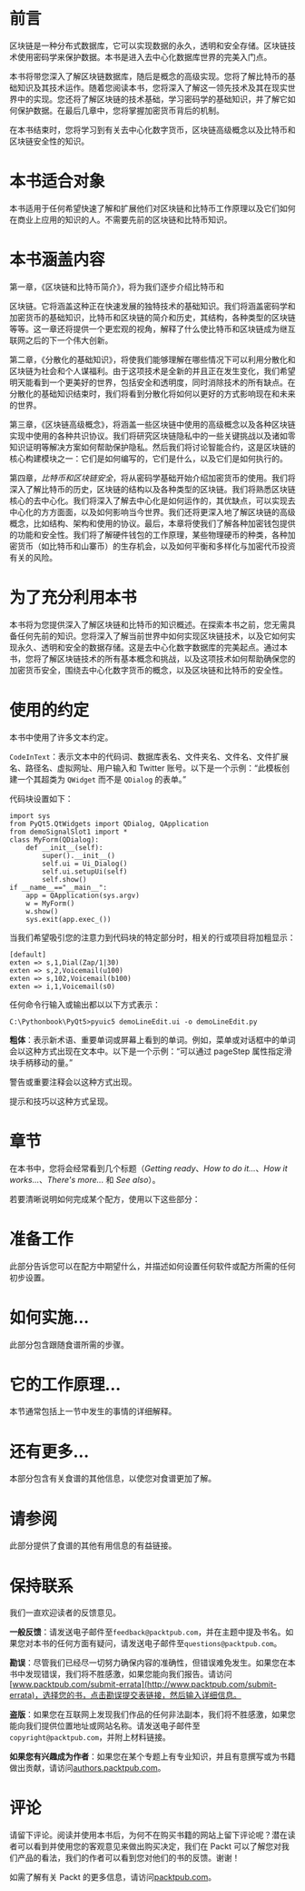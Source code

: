 # 前言

区块链是一种分布式数据库，它可以实现数据的永久，透明和安全存储。区块链技术使用密码学来保护数据。本书是进入去中心化数据库世界的完美入门点。

本书将带您深入了解区块链数据库，随后是概念的高级实现。您将了解比特币的基础知识及其技术运作。随着您阅读本书，您将深入了解这一领先技术及其在现实世界中的实现。您还将了解区块链的技术基础，学习密码学的基础知识，并了解它如何保护数据。在最后几章中，您将掌握加密货币背后的机制。

在本书结束时，您将学习到有关去中心化数字货币，区块链高级概念以及比特币和区块链安全性的知识。

# 本书适合对象

本书适用于任何希望快速了解和扩展他们对区块链和比特币工作原理以及它们如何在商业上应用的知识的人。不需要先前的区块链和比特币知识。

# 本书涵盖内容

第一章，《区块链和比特币简介》，将为我们逐步介绍比特币和

区块链。它将涵盖这种正在快速发展的独特技术的基础知识。我们将涵盖密码学和加密货币的基础知识，比特币和区块链的简介和历史，其结构，各种类型的区块链等等。这一章还将提供一个更宏观的视角，解释了什么使比特币和区块链成为继互联网之后的下一个伟大创新。

第二章，《分散化的基础知识》，将使我们能够理解在哪些情况下可以利用分散化和区块链为社会和个人谋福利。由于这项技术是全新的并且正在发生变化，我们希望明天能看到一个更美好的世界，包括安全和透明度，同时消除技术的所有缺点。在分散化的基础知识结束时，我们将看到分散化将如何以更好的方式影响现在和未来的世界。

第三章，《区块链高级概念》，将涵盖一些区块链中使用的高级概念以及各种区块链实现中使用的各种共识协议。我们将研究区块链隐私中的一些关键挑战以及诸如零知识证明等解决方案如何帮助保护隐私。然后我们将讨论智能合约，这是区块链的核心构建模块之一：它们是如何编写的，它们是什么，以及它们是如何执行的。

第四章，*比特币和区块链安全*，将从密码学基础开始介绍加密货币的使用。我们将深入了解比特币的历史，区块链的结构以及各种类型的区块链。我们将熟悉区块链核心的去中心化。我们将深入了解去中心化是如何运作的，其优缺点，可以实现去中心化的方方面面，以及如何影响当今世界。我们还将更深入地了解区块链的高级概念，比如结构、架构和使用的协议。最后，本章将使我们了解各种加密钱包提供的功能和安全性。我们将了解硬件钱包的工作原理，某些物理硬币的种类，各种加密货币（如比特币和山寨币）的生存机会，以及如何平衡和多样化与加密代币投资有关的风险。

# 为了充分利用本书

本书将为您提供深入了解区块链和比特币的知识概述。在探索本书之前，您无需具备任何先前的知识。您将深入了解当前世界中如何实现区块链技术，以及它如何实现永久、透明和安全的数据存储。这是去中心化数字数据库的完美起点。通过本书，您将了解区块链技术的所有基本概念和挑战，以及这项技术如何帮助确保您的加密货币安全，围绕去中心化数字货币的概念，以及区块链和比特币的安全性。

# 使用的约定

本书中使用了许多文本约定。

`CodeInText`：表示文本中的代码词、数据库表名、文件夹名、文件名、文件扩展名、路径名、虚拟网址、用户输入和 Twitter 账号。以下是一个示例：“此模板创建一个其超类为 `QWidget` 而不是 `QDialog` 的表单。”

代码块设置如下：

```
import sys
from PyQt5.QtWidgets import QDialog, QApplication
from demoSignalSlot1 import *
class MyForm(QDialog):
    def __init__(self):
        super().__init__()
        self.ui = Ui_Dialog()
        self.ui.setupUi(self)
        self.show()
if __name__=="__main__":
    app = QApplication(sys.argv)
    w = MyForm()
    w.show()
    sys.exit(app.exec_())
```

当我们希望吸引您的注意力到代码块的特定部分时，相关的行或项目将加粗显示：

```
[default]
exten => s,1,Dial(Zap/1|30)
exten => s,2,Voicemail(u100)
exten => s,102,Voicemail(b100)
exten => i,1,Voicemail(s0)
```

任何命令行输入或输出都以以下方式表示：

```
C:\Pythonbook\PyQt5>pyuic5 demoLineEdit.ui -o demoLineEdit.py
```

**粗体**：表示新术语、重要单词或屏幕上看到的单词。例如，菜单或对话框中的单词会以这种方式出现在文本中。以下是一个示例：“可以通过 pageStep 属性指定滑块手柄移动的量。”

警告或重要注释会以这种方式出现。

提示和技巧以这种方式呈现。

# 章节

在本书中，您将会经常看到几个标题（*Getting ready*、*How to do it...*、*How it works...*、*There's more...* 和 *See also*）。

若要清晰说明如何完成某个配方，使用以下这些部分：

# 准备工作

此部分告诉您可以在配方中期望什么，并描述如何设置任何软件或配方所需的任何初步设置。

# 如何实施…

此部分包含跟随食谱所需的步骤。

# 它的工作原理…

本节通常包括上一节中发生的事情的详细解释。

# 还有更多…

本部分包含有关食谱的其他信息，以使您对食谱更加了解。

# 请参阅

此部分提供了食谱的其他有用信息的有益链接。

# 保持联系

我们一直欢迎读者的反馈意见。

**一般反馈**：请发送电子邮件至`feedback@packtpub.com`，并在主题中提及书名。如果您对本书的任何方面有疑问，请发送电子邮件至`questions@packtpub.com`。

**勘误**：尽管我们已经尽一切努力确保内容的准确性，但错误难免发生。如果您在本书中发现错误，我们将不胜感激，如果您能向我们报告。请访问[www.packtpub.com/submit-errata](http://www.packtpub.com/submit-errata)，选择您的书，点击勘误提交表链接，然后输入详细信息。

**盗版**：如果您在互联网上发现我们作品的任何非法副本，我们将不胜感激，如果您能向我们提供位置地址或网站名称。请发送电子邮件至`copyright@packtpub.com`，并附上材料链接。

**如果您有兴趣成为作者**：如果您在某个专题上有专业知识，并且有意撰写或为书籍做出贡献，请访问[authors.packtpub.com](http://authors.packtpub.com/)。

# 评论

请留下评论。阅读并使用本书后，为何不在购买书籍的网站上留下评论呢？潜在读者可以看到并使用您的客观意见来做出购买决定，我们在 Packt 可以了解您对我们产品的看法，我们的作者可以看到您对他们的书的反馈。谢谢！

如需了解有关 Packt 的更多信息，请访问[packtpub.com](https://www.packtpub.com/)。
